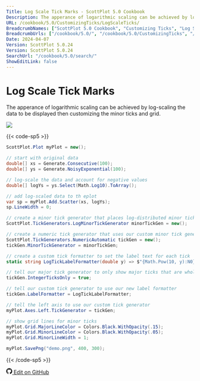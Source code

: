 ```yaml
---
Title: Log Scale Tick Marks - ScottPlot 5.0 Cookbook
Description: The apperance of logarithmic scaling can be achieved by log-scaling the data to be displayed then customizing the minor ticks and grid.
URL: /cookbook/5.0/CustomizingTicks/LogScaleTicks/
BreadcrumbNames: ["ScottPlot 5.0 Cookbook", "Customizing Ticks", "Log Scale Tick Marks"]
BreadcrumbUrls: ["/cookbook/5.0/", "/cookbook/5.0/CustomizingTicks", "/cookbook/5.0/CustomizingTicks/LogScaleTicks"]
Date: 2024-04-07
Version: ScottPlot 5.0.24
Version: ScottPlot 5.0.24
SearchUrl: "/cookbook/5.0/search/"
ShowEditLink: false
---
```


# Log Scale Tick Marks


The apperance of logarithmic scaling can be achieved by log-scaling the data to be displayed then customizing the minor ticks and grid.

[![](/cookbook/5.0/images/LogScaleTicks.png?240407170921)](/cookbook/5.0/images/LogScaleTicks.png?240407170921)

{{< code-sp5 >}}

```cs
ScottPlot.Plot myPlot = new();

// start with original data
double[] xs = Generate.Consecutive(100);
double[] ys = Generate.NoisyExponential(100);

// log-scale the data and account for negative values
double[] logYs = ys.Select(Math.Log10).ToArray();

// add log-scaled data to th eplot
var sp = myPlot.Add.Scatter(xs, logYs);
sp.LineWidth = 0;

// create a minor tick generator that places log-distributed minor ticks
ScottPlot.TickGenerators.LogMinorTickGenerator minorTickGen = new();

// create a numeric tick generator that uses our custom minor tick generator
ScottPlot.TickGenerators.NumericAutomatic tickGen = new();
tickGen.MinorTickGenerator = minorTickGen;

// create a custom tick formatter to set the label text for each tick
static string LogTickLabelFormatter(double y) => $"{Math.Pow(10, y):N0}";

// tell our major tick generator to only show major ticks that are whole integers
tickGen.IntegerTicksOnly = true;

// tell our custom tick generator to use our new label formatter
tickGen.LabelFormatter = LogTickLabelFormatter;

// tell the left axis to use our custom tick generator
myPlot.Axes.Left.TickGenerator = tickGen;

// show grid lines for minor ticks
myPlot.Grid.MajorLineColor = Colors.Black.WithOpacity(.15);
myPlot.Grid.MinorLineColor = Colors.Black.WithOpacity(.05);
myPlot.Grid.MinorLineWidth = 1;

myPlot.SavePng("demo.png", 400, 300);

```

{{< /code-sp5 >}}

<a href='https://github.com/ScottPlot/ScottPlot/blob/main/src/ScottPlot5/ScottPlot5%20Cookbook/Recipes/Axis/CustomizingTicks.cs'><svg xmlns="http://www.w3.org/2000/svg" width="16" height="16" fill="currentColor" class="mb-1 bi bi-github" viewBox="0 0 16 16">
  <path d="M8 0C3.58 0 0 3.58 0 8c0 3.54 2.29 6.53 5.47 7.59.4.07.55-.17.55-.38 0-.19-.01-.82-.01-1.49-2.01.37-2.53-.49-2.69-.94-.09-.23-.48-.94-.82-1.13-.28-.15-.68-.52-.01-.53.63-.01 1.08.58 1.23.82.72 1.21 1.87.87 2.33.66.07-.52.28-.87.51-1.07-1.78-.2-3.64-.89-3.64-3.95 0-.87.31-1.59.82-2.15-.08-.2-.36-1.02.08-2.12 0 0 .67-.21 2.2.82.64-.18 1.32-.27 2-.27s1.36.09 2 .27c1.53-1.04 2.2-.82 2.2-.82.44 1.1.16 1.92.08 2.12.51.56.82 1.27.82 2.15 0 3.07-1.87 3.75-3.65 3.95.29.25.54.73.54 1.48 0 1.07-.01 1.93-.01 2.2 0 .21.15.46.55.38A8.01 8.01 0 0 0 16 8c0-4.42-3.58-8-8-8"/>
</svg> Edit on GitHub</a>

